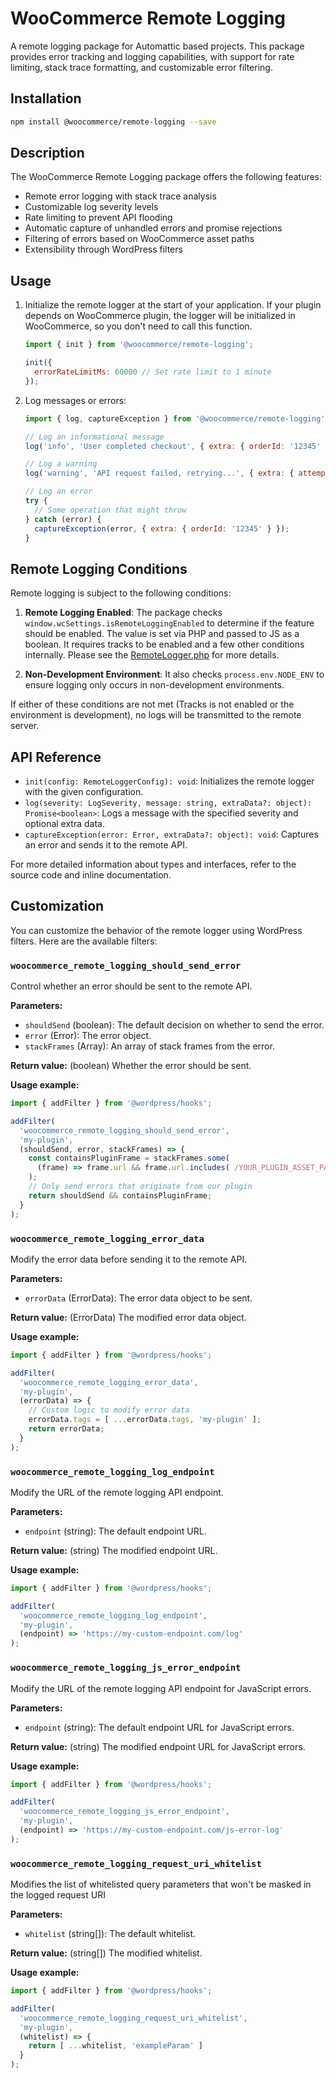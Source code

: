 # WooCommerce Remote Logging

A remote logging package for Automattic based projects. This package provides error tracking and logging capabilities, with support for rate limiting, stack trace formatting, and customizable error filtering.

## Installation

```bash
npm install @woocommerce/remote-logging --save
```

## Description

The WooCommerce Remote Logging package offers the following features:

- Remote error logging with stack trace analysis
- Customizable log severity levels
- Rate limiting to prevent API flooding
- Automatic capture of unhandled errors and promise rejections
- Filtering of errors based on WooCommerce asset paths
- Extensibility through WordPress filters

## Usage

1. Initialize the remote logger at the start of your application. If your plugin depends on WooCommerce plugin, the logger will be initialized in WooCommerce, so you don't need to call this function.

    ```js
    import { init } from '@woocommerce/remote-logging';

    init({
      errorRateLimitMs: 60000 // Set rate limit to 1 minute
    });
    ```

2. Log messages or errors:

    ```js
    import { log, captureException } from '@woocommerce/remote-logging';

    // Log an informational message
    log('info', 'User completed checkout', { extra: { orderId: '12345' } });

    // Log a warning
    log('warning', 'API request failed, retrying...', { extra: { attempts: 3 } });

    // Log an error
    try {
      // Some operation that might throw
    } catch (error) {
      captureException(error, { extra: { orderId: '12345' } });
    }
    ```

## Remote Logging Conditions

Remote logging is subject to the following conditions:

1. **Remote Logging Enabled**: The package checks `window.wcSettings.isRemoteLoggingEnabled` to determine if the feature should be enabled. The value is set via PHP and passed to JS as a boolean. It requires tracks to be enabled and a few other conditions internally. Please see the [RemoteLogger.php](https://github.com/woocommerce/woocommerce/blob/trunk/plugins/woocommerce/src/Internal/Logging/RemoteLogger.php) for more details.

2. **Non-Development Environment**: It also checks `process.env.NODE_ENV` to ensure logging only occurs in non-development environments.

If either of these conditions are not met (Tracks is not enabled or the environment is development), no logs will be transmitted to the remote server.

## API Reference

- `init(config: RemoteLoggerConfig): void`: Initializes the remote logger with the given configuration.
- `log(severity: LogSeverity, message: string, extraData?: object): Promise<boolean>`: Logs a message with the specified severity and optional extra data.
- `captureException(error: Error, extraData?: object): void`: Captures an error and sends it to the remote API.

For more detailed information about types and interfaces, refer to the source code and inline documentation.

## Customization


You can customize the behavior of the remote logger using WordPress filters. Here are the available filters:

### `woocommerce_remote_logging_should_send_error`

Control whether an error should be sent to the remote API.

**Parameters:**

- `shouldSend` (boolean): The default decision on whether to send the error.
- `error` (Error): The error object.
- `stackFrames` (Array): An array of stack frames from the error.

**Return value:** (boolean) Whether the error should be sent.

**Usage example:**

```js
import { addFilter } from '@wordpress/hooks';

addFilter(
  'woocommerce_remote_logging_should_send_error',
  'my-plugin',
  (shouldSend, error, stackFrames) => {
    const containsPluginFrame = stackFrames.some(
      (frame) => frame.url && frame.url.includes( /YOUR_PLUGIN_ASSET_PATH/ )
    );
    // Only send errors that originate from our plugin
    return shouldSend && containsPluginFrame;
  }
);
```

### `woocommerce_remote_logging_error_data`

Modify the error data before sending it to the remote API.

**Parameters:**

- `errorData` (ErrorData): The error data object to be sent.

**Return value:** (ErrorData) The modified error data object.

**Usage example:**

```js
import { addFilter } from '@wordpress/hooks';

addFilter(
  'woocommerce_remote_logging_error_data',
  'my-plugin',
  (errorData) => {
    // Custom logic to modify error data
    errorData.tags = [ ...errorData.tags, 'my-plugin' ];
    return errorData;
  }
);
```

### `woocommerce_remote_logging_log_endpoint`

Modify the URL of the remote logging API endpoint.

**Parameters:**

- `endpoint` (string): The default endpoint URL.

**Return value:** (string) The modified endpoint URL.

**Usage example:**

```js
import { addFilter } from '@wordpress/hooks';

addFilter(
  'woocommerce_remote_logging_log_endpoint',
  'my-plugin',
  (endpoint) => 'https://my-custom-endpoint.com/log'
);
```

### `woocommerce_remote_logging_js_error_endpoint`

Modify the URL of the remote logging API endpoint for JavaScript errors.

**Parameters:**

- `endpoint` (string): The default endpoint URL for JavaScript errors.

**Return value:** (string) The modified endpoint URL for JavaScript errors.

**Usage example:**

```js
import { addFilter } from '@wordpress/hooks';

addFilter(
  'woocommerce_remote_logging_js_error_endpoint',
  'my-plugin',
  (endpoint) => 'https://my-custom-endpoint.com/js-error-log'
);
```

### `woocommerce_remote_logging_request_uri_whitelist`

Modifies the list of whitelisted query parameters that won't be masked in the logged request URI

**Parameters:**

- `whitelist` (string[]): The default whitelist.

**Return value:** (string[]) The modified whitelist.

**Usage example:**

```js
import { addFilter } from '@wordpress/hooks';

addFilter(
  'woocommerce_remote_logging_request_uri_whitelist',
  'my-plugin',
  (whitelist) => {
    return [ ...whitelist, 'exampleParam' ]
  }
);
```
